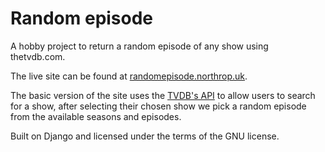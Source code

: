 # Random episode
A hobby project to return a random episode 
of any show using thetvdb.com.

The live site can be found at [randomepisode.northrop.uk](https://randomepisode.northrop.uk).

The basic version of the site uses the [TVDB's API](https://thetvdb.com/api-information) to allow users to search for 
a show, after selecting their chosen show we pick a random episode from the available seasons and episodes.

Built on Django and licensed under the terms of the GNU license.